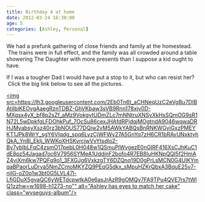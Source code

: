 ```yaml
---
title: Birthday 4 at home
date: 2012-03-24 16:30:00
age: 5
categories: [Ashley, Personal]
---
```

We had a prefunk gathering of close friends and family at the homestead.  The trains were in full effect, and the family was all crowded around a table showering The Daughter with more presents than I suppose a kid ought to have.

If I was a tougher Dad I would have put a stop to it, but who can resist her?  Click the big link below to see all the pictures.

[<img src=https://lh3.googleusercontent.com/2Eb0Tn6t_aCHNeqUzC2eVgBu7DIBAtiIbiKEOvgAaegRznTDBZ-GhVKbaw3sVB9Rnn178xjv0D-MXgsx4yX_bf8p2sZf_aMz9VokgytUDmZLc7mNNtruXNSyXkHsSQmOG9sR1N72L5wDpkfgLFDOhkPuf_7OcSu86cexJHAfdRPjdqjMOgtndA9046wqwaDRHJMyabsyXsz40rz3bNOUS77DQiw2vM5AWkYABQsBnRNKWGyiGxzPMEYKT1JPk8WrY_sgY6VIqdg_spq6LyzCjWFWy27A5GnYq7zH6CR1bRAvUNxktyhQkA_Yn8l_EkIj_WWKoXHSKvrcjwVvYtsdlo2-By7ybIbLFqC4zsmO17pebL0H048w1QSmuPlWvgezE0nGIRF416XsCJhKuC1dE8pz54Jagad7oc6V7956SYMeA1UddinF2bofo4R7EB8IuHKNpQQI5f2HmAZ4viXm6kw7PQFq9o1_3FXGJg6VxkzgTY6DZQnq19D0gPrLsMCN0G4UlKYmqaBPaorLuDrva5NmZCmoMKYZQ9PEqG5dkx_sMpuHZKrQbxA3BquE25v7-njIG-oZ0o1w3bt0G5LVL47l-LfjGDuX5gvaQC6yWETdcpwtkA0e6asJrAzR9gOMQy7FA9TPu4QVE7rs7tWlQ1zzhw=w1698-h1273-no"" alt="Ashley has eyes to match her cake" class="wyseguys-album"/>](https://photos.google.com/album/AF1QipODST0gmKLz1perKqZEn7JUJU24O9M366WwEIk3?key=CPqNpvW0mpqGdA)
